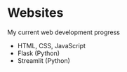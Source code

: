 # Websites

My current web development progress
* HTML, CSS, JavaScript
* Flask (Python)
* Streamlit (Python)
